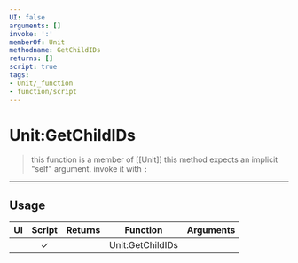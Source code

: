 ```yaml
---
UI: false
arguments: []
invoke: ':'
memberOf: Unit
methodname: GetChildIDs
returns: []
script: true
tags:
- Unit/_function
- function/script
---
```

# Unit:GetChildIDs
> this function is a member of [[Unit]]
> this method expects an implicit "self" argument. invoke it with `:`
-----
## Usage
|  UI | Script | Returns | Function | Arguments |
|:---:|:------:|-------:|:--------:|:---------|
| |✓||Unit:GetChildIDs||
